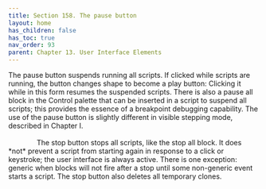 ```yaml
---
title: Section 158. The pause button
layout: home
has_children: false
has_toc: true
nav_order: 93
parent: Chapter 13. User Interface Elements
---
```


The pause button suspends running all
scripts. If clicked while scripts are running, the button changes shape
to become a play button: Clicking it while in this form resumes the
suspended scripts. There is also a pause all block in the Control
palette that can be inserted in a script to suspend all scripts; this
provides the essence of a breakpoint debugging capability. The use of
the pause button is slightly different in visible stepping mode,
described in Chapter I.

<img src="/snap-manual/assets/images/image1042.png" style="width:53px; height:17px">
The stop button stops all scripts, like
the stop all block. It does *not* prevent a script from starting again
in response to a click or keystroke; the user interface is always
active. There is one exception: generic when blocks will not fire after
a stop until some non-generic event starts a script. The stop button
also deletes all temporary clones.

